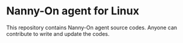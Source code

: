 # Nanny-On agent for Linux
This repository contains Nanny-On agent source codes. Anyone can contribute to write and update the codes.
